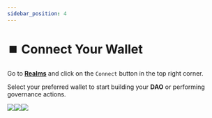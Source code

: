 ```yaml
---
sidebar_position: 4
---
```


# ⏹️ Connect Your Wallet

Go to [**Realms**](https://app.realms.today/realms) and click on the `Connect` button in the top right corner.

Select your preferred wallet to start building your **DAO** or performing governance actions.

![](https://i.imgur.com/OBFJbOO.png)![](https://i.imgur.com/GbZx6VC.png)![](https://i.imgur.com/Tbx3eCd.png)